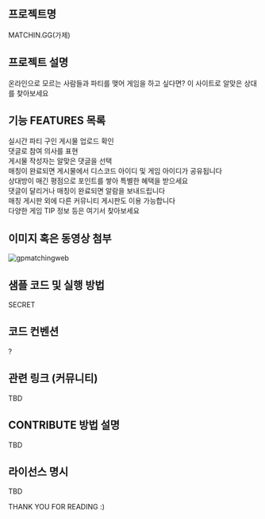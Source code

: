 ## 프로젝트명
MATCHIN.GG(가제)

## 프로젝트 설명
온라인으로 모르는 사람들과 파티를 맺어 게임을 하고 싶다면? 이 사이트로 알맞은 상대를 찾아보세요

## 기능 FEATURES 목록
실시간 파티 구인 게시물 업로드 확인  
댓글로 참여 의사를 표현  
게시물 작성자는 알맞은 댓글을 선택  
매칭이 완료되면 게시물에서 디스코드 아이디 및 게임 아이디가 공유됩니다  
상대방이 매긴 평점으로 포인트를 쌓아 특별한 혜택을 받으세요  
댓글이 달리거나 매칭이 완료되면 알람을 보내드립니다  
매칭 게시판 외에 다른 커뮤니티 게시판도 이용 가능합니다  
다양한 게임 TIP 정보 등은 여기서 찾아보세요  

## 이미지 혹은 동영상 첨부
![gpmatchingweb](https://github.com/whereiswilly/kasan-edu-jw/assets/145098356/e289b5d9-fafd-40eb-911c-3671e50299f3)

## 샘플 코드 및 실행 방법
SECRET

## 코드 컨벤션
?

## 관련 링크 (커뮤니티)
TBD

## CONTRIBUTE 방법 설명
TBD

## 라이선스 명시
TBD

THANK YOU FOR READING :)
